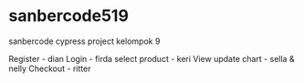 # sanbercode519
sanbercode cypress project kelompok 9

Register - dian
Login - firda 
select product - keri 
View update chart - sella & nelly
Checkout - ritter